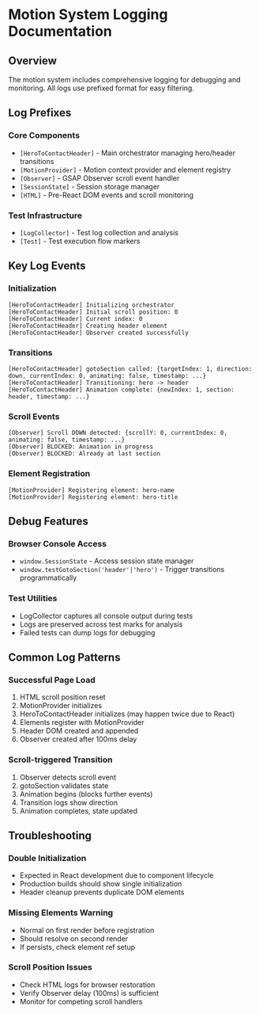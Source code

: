 # Motion System Logging Documentation

## Overview
The motion system includes comprehensive logging for debugging and monitoring. All logs use prefixed format for easy filtering.

## Log Prefixes

### Core Components
- `[HeroToContactHeader]` - Main orchestrator managing hero/header transitions
- `[MotionProvider]` - Motion context provider and element registry
- `[Observer]` - GSAP Observer scroll event handler
- `[SessionState]` - Session storage manager
- `[HTML]` - Pre-React DOM events and scroll monitoring

### Test Infrastructure
- `[LogCollector]` - Test log collection and analysis
- `[Test]` - Test execution flow markers

## Key Log Events

### Initialization
```
[HeroToContactHeader] Initializing orchestrator
[HeroToContactHeader] Initial scroll position: 0
[HeroToContactHeader] Current index: 0
[HeroToContactHeader] Creating header element
[HeroToContactHeader] Observer created successfully
```

### Transitions
```
[HeroToContactHeader] gotoSection called: {targetIndex: 1, direction: down, currentIndex: 0, animating: false, timestamp: ...}
[HeroToContactHeader] Transitioning: hero -> header
[HeroToContactHeader] Animation complete: {newIndex: 1, section: header, timestamp: ...}
```

### Scroll Events
```
[Observer] Scroll DOWN detected: {scrollY: 0, currentIndex: 0, animating: false, timestamp: ...}
[Observer] BLOCKED: Animation in progress
[Observer] BLOCKED: Already at last section
```

### Element Registration
```
[MotionProvider] Registering element: hero-name
[MotionProvider] Registering element: hero-title
```

## Debug Features

### Browser Console Access
- `window.SessionState` - Access session state manager
- `window.testGotoSection('header'|'hero')` - Trigger transitions programmatically

### Test Utilities
- LogCollector captures all console output during tests
- Logs are preserved across test marks for analysis
- Failed tests can dump logs for debugging

## Common Log Patterns

### Successful Page Load
1. HTML scroll position reset
2. MotionProvider initializes
3. HeroToContactHeader initializes (may happen twice due to React)
4. Elements register with MotionProvider
5. Header DOM created and appended
6. Observer created after 100ms delay

### Scroll-triggered Transition
1. Observer detects scroll event
2. gotoSection validates state
3. Animation begins (blocks further events)
4. Transition logs show direction
5. Animation completes, state updated

## Troubleshooting

### Double Initialization
- Expected in React development due to component lifecycle
- Production builds should show single initialization
- Header cleanup prevents duplicate DOM elements

### Missing Elements Warning
- Normal on first render before registration
- Should resolve on second render
- If persists, check element ref setup

### Scroll Position Issues
- Check HTML logs for browser restoration
- Verify Observer delay (100ms) is sufficient
- Monitor for competing scroll handlers